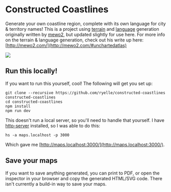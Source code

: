 Constructed Coastlines
======================

Generate your own coastline region, complete with its own language for city & territory names! This is a project using [terrain](https://github.com/mewo2/terrain) and [language](https://github.com/mewo2/naming-language) generation originally written by [mewo2](https://github.com/mewo2), but updated slightly for use here. For more info on the terrain & language generation, check out his write up here: [http://mewo2.com/](http://mewo2.com/#unchartedatlas)

![](https://cldup.com/gFtLIGI2dJ.png)

## Run this locally!

If you want to run this yourself, cool! The following will get you set up:

```
git clone --recursive https://github.com/ryelle/constructed-coastlines constructed-coastlines
cd constructed-coastlines
npm install
npm run dev
```

This doesn't run a local server, so you'll need to handle that yourself. I have [http-server](https://www.npmjs.com/package/http-server) installed, so I was able to do this:

`hs -a maps.localhost -p 3000`

Which gave me [http://maps.localhost:3000/](http://maps.localhost:3000/).

## Save your maps

If you want to save anything generated, you can print to PDF, or open the inspector in your browser and copy the generated HTML/SVG code. There isn't currently a build-in way to save your maps.
